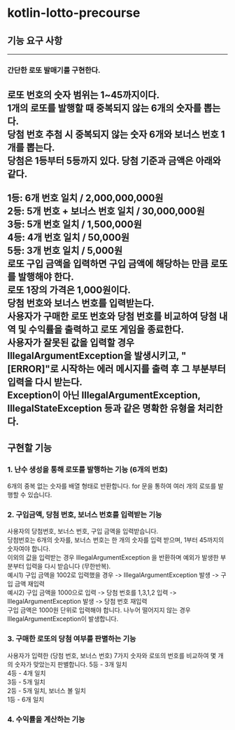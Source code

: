# kotlin-lotto-precourse

## 기능 요구 사항  

---

### 간단한 로또 발매기를 구현한다.  

로또 번호의 숫자 범위는 1~45까지이다.  
1개의 로또를 발행할 때 중복되지 않는 6개의 숫자를 뽑는다.  
당첨 번호 추첨 시 중복되지 않는 숫자 6개와 보너스 번호 1개를 뽑는다.  
당첨은 1등부터 5등까지 있다. 당첨 기준과 금액은 아래와 같다.  
<br>
1등: 6개 번호 일치 / 2,000,000,000원  
2등: 5개 번호 + 보너스 번호 일치 / 30,000,000원  
3등: 5개 번호 일치 / 1,500,000원  
4등: 4개 번호 일치 / 50,000원  
5등: 3개 번호 일치 / 5,000원  
로또 구입 금액을 입력하면 구입 금액에 해당하는 만큼 로또를 발행해야 한다.  
로또 1장의 가격은 1,000원이다.  
당첨 번호와 보너스 번호를 입력받는다.  
사용자가 구매한 로또 번호와 당첨 번호를 비교하여 당첨 내역 및 수익률을 출력하고 로또 게임을 종료한다.  
사용자가 잘못된 값을 입력할 경우 IllegalArgumentException을 발생시키고, "[ERROR]"로 시작하는 에러 메시지를 출력 후 그 부분부터 입력을 다시 받는다.  
Exception이 아닌 IllegalArgumentException, IllegalStateException 등과 같은 명확한 유형을 처리한다.
---  
  
## 구현할 기능  
### 1. 난수 생성을 통해 로또를 발행하는 기능  (6개의 번호)
6개의 중복 없는 숫자를 배열 형태로 반환합니다.  for 문을 통하여 여러 개의 로또를 발행할 수 있습니다.

### 2. 구입금액, 당첨 번호, 보너스 번호를 입력받는 기능  
사용자의 당첨번호, 보너스 번호, 구입 금액을 입력받습니다.  
당첨번호는 6개의 숫자를, 보너스 번호는 한 개의 숫자를 입력 받으며, 1부터 45까지의 숫자여야 합니다.  
이외의 값을 입력받는 경우 IllegalArgumentException 을 반환하며 예외가 발생한 부분부터 입력을 다시 받습니다 (무한반복).  
예시1) 구입 금액을 1002로 입력했을 경우 -> IllegalArgumentException 발생 -> 구입 금액 재입력  
예시2) 구입 금액을 1000으로 입력 -> 당첨 번호를 1,3,1,2 입력 -> IllegalArgumentException 발생 -> 당첨 번호 재입력  
구입 금액은 1000원 단위로 입력해야 합니다. 나누어 떨어지지 않는 경우 IllegalArgumentException이 발생합니다.  

### 3. 구매한 로또의 당첨 여부를 판별하는 기능  
사용자가 입력한 (당첨 번호, 보너스 번호) 7가지 숫자와 로또의 번호를 비교하여 몇 개의 숫자가 맞았는지 판별합니다.
5등 - 3개 일치  
4등 - 4개 일치  
3등 - 5개 일치  
2등 - 5개 일치, 보너스 볼 일치  
1등 - 6개 일치  

### 4. 수익률을 계산하는 기능

